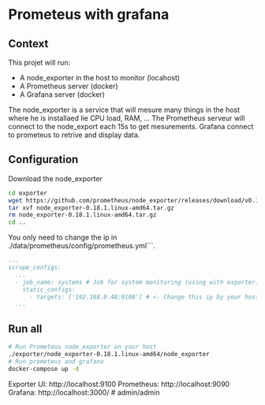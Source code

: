 # Prometeus with grafana

## Context
This projet will run:
- A node_exporter in the host to monitor (locahost)
- A Prometheus server (docker)
- A Grafana server (docker)

The node_exporter is a service that will mesure many things in the host where he is installaed lie CPU load, RAM, ...
The Prometheus serveur will connect to the node_export each 15s to get mesurements.
Grafana connect to prometeus to retrive and display data.


## Configuration
Download the node_exporter

```bash
cd exporter
wget https://github.com/prometheus/node_exporter/releases/download/v0.18.1/node_exporter-0.18.1.linux-amd64.tar.gz
tar xvf node_exporter-0.18.1.linux-amd64.tar.gz
rm node_exporter-0.18.1.linux-amd64.tar.gz
cd ..
```


You only need to change the ip in ./data/prometheus/config/prometheus.yml```.

```yml
...
scrape_configs:
  ...
  - job_name: systems # Job for system monitoring (using with exporter)
    static_configs:
      - targets: ['192.168.0.48:9100'] # <- Change this ip by your host ip
  ...
```

## Run all

```bash
# Run Prometeus node_exporter on your host
./exporter/node_exporter-0.18.1.linux-amd64/node_exporter
# Run prometeus and grafana
docker-compose up -d
```

Exporter UI: http://localhost:9100
Prometheus:  http://localhost:9090
Grafana: http://localhost:3000/        # admin/admin

